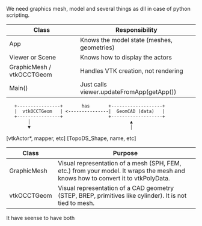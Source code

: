 We need graphics mesh, model and several things as dll in case of python scripting.




Class | Responsibility
-- | --
App | Knows the model state (meshes, geometries)
Viewer or Scene | Knows how to display the actors
GraphicMesh / vtkOCCTGeom | Handles VTK creation, not rendering
Main() | Just calls viewer.updateFromApp(getApp())

       +----------------+       has       +-------------------+
       |  vtkOCCTGeom   | <---------------|  GeomCAD (data)   |
       +----------------+                 +-------------------+
            │                                     ▲
            ▼                                     │
 [vtkActor*, mapper, etc]         [TopoDS_Shape, name, etc]
 
 
 
Class | Purpose
-- | --
GraphicMesh | Visual representation of a mesh (SPH, FEM, etc.) from your model. It wraps the mesh and knows how to convert it to vtkPolyData.
vtkOCCTGeom | Visual representation of a CAD geometry (STEP, BREP, primitives like cylinder). It is not tied to mesh.

It have seense to have both



